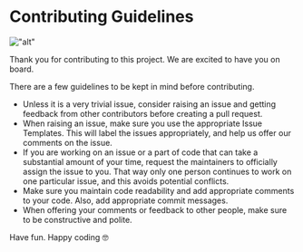 # Contributing Guidelines

!["alt"](/_static/adl_generator.png "account")

Thank you for contributing to this project. We are excited to have you on board.

There are a few guidelines to be kept in mind before contributing.

- Unless it is a very trivial issue, consider raising an issue and getting feedback from other contributors before creating a pull request.
- When raising an issue, make sure you use the appropriate Issue Templates. This will label the issues appropriately, and help us offer our comments on the issue.
- If you are working on an issue or a part of code that can take a substantial amount of your time, request the maintainers to officially assign the issue to you. That way only one person continues to work on one particular issue, and this avoids potential conflicts.
- Make sure you maintain code readability and add appropriate comments to your code. Also, add appropriate commit messages.
- When offering your comments or feedback to other people, make sure to be constructive and polite.

Have fun. Happy coding :nerd_face:
